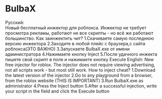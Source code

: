 # BulbaX
Русский:                                            
Новый бесплатный инжектор для роблокса. Инжектор не требует просмотра рекламы, работают не все скрипты - но всё же работают большинство.
Как заинжектить чит?
1.Скачиваете самую последнюю версию инжектора
2.Заходите в любой плейс с браузера,с сайта роблокса(ЭТО ВАЖНО)
3.Запускаете BulbaX.exe от имени администратора
4.Нажимаете кнопку Inject
5.После удачного инжекта пишете свой скрипт в поле и нажимаете кнопку Execute
English:
New free injector for roblox. The injector does not require viewing advertising, not all scripts work - but most still work.
How to inject cheat?
1.Download the latest version of the injector
2.Go to any playground from a browser, from the roblox website (THIS IS IMPORTANT)
3.Run BulbaX.exe as administrator
4.Press the Inject button
5.After a successful injection, write your script in the field and click the Execute button
